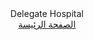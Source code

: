<div class="home" align="center" > Delegate Hospital </div>
<div class="home" align="center" ><a size="800" class="home" href="delengathosssptal.html" >الصفحة الرئيسة</a></div>

  

